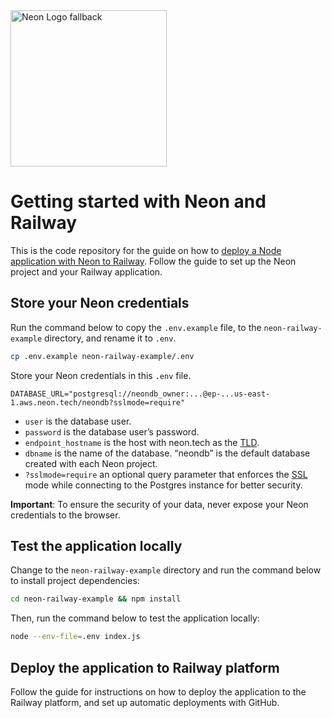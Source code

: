 <picture>
  <source media="(prefers-color-scheme: dark)" srcset="https://neon.com/brand/neon-logo-dark-color.svg">
  <source media="(prefers-color-scheme: light)" srcset="https://neon.com/brand/neon-logo-light-color.svg">
  <img width="250px" alt="Neon Logo fallback" src="https://neon.com/brand/neon-logo-dark-color.svg">
</picture>

# Getting started with Neon and Railway

This is the code repository for the guide on how to [deploy a Node application with Neon to Railway](https://neon.tech/docs/guides/railway). Follow the guide to set up the Neon project and your Railway application. 

## Store your Neon credentials

Run the command below to copy the `.env.example` file, to the `neon-railway-example` directory, and rename it to `.env`.

```bash
cp .env.example neon-railway-example/.env
```

Store your Neon credentials in this `.env` file.

```
DATABASE_URL="postgresql://neondb_owner:...@ep-...us-east-1.aws.neon.tech/neondb?sslmode=require"
```

- `user` is the database user.
- `password` is the database user’s password.
- `endpoint_hostname` is the host with neon.tech as the [TLD](https://www.cloudflare.com/en-gb/learning/dns/top-level-domain/).
- `dbname` is the name of the database. “neondb” is the default database created with each Neon project.
- `?sslmode=require` an optional query parameter that enforces the [SSL](https://www.cloudflare.com/en-gb/learning/ssl/what-is-ssl/) mode while connecting to the Postgres instance for better security.

**Important**: To ensure the security of your data, never expose your Neon credentials to the browser.

## Test the application locally

Change to the `neon-railway-example` directory and run the command below to install project dependencies:

```bash
cd neon-railway-example && npm install
```

Then, run the command below to test the application locally:

```bash
node --env-file=.env index.js
```

## Deploy the application to Railway platform

Follow the guide for instructions on how to deploy the application to the Railway platform, and set up automatic deployments with GitHub.